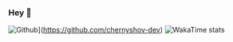 ### Hey 👋
![Github](https://img.shields.io/github/followers/chernyshov-dev?label=Follow&style=social)](https://github.com/chernyshov-dev)
![WakaTime stats](https://wakatime.com/@ChernyshovDev)
